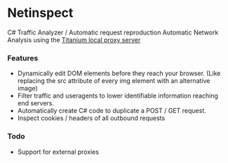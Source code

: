 # Netinspect
C# Traffic Analyzer / Automatic request reproduction
Automatic Network Analysis using the <a href="https://github.com/titanium007/Titanium">Titanium local proxy server</a>

<h3><b>Features</b></h3>
<ul>
<li>Dynamically edit DOM elements before they reach your browser. (Like replacing the src attribute of every img element with an alternative image)</li>
<li>Filter traffic and useragents to lower identifiable information reaching end servers.</li>
<li>Automatically create C# code to duplicate a POST / GET request.</li>
<li>Inspect cookies / headers of all outbound requests</li>
</ul>

<h3><b>Todo</b></h3>
<ul>
<li>Support for external proxies</li>
</ul>

